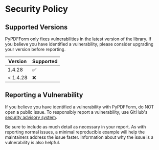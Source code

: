 # Security Policy

## Supported Versions

PyPDFForm only fixes vulnerabilities in the latest version of the library. If you believe you have identified a 
vulnerability, please consider upgrading your version before reporting.

| Version  | Supported          |
|----------| ------------------ |
| 1.4.28   | :white_check_mark: |
| < 1.4.28 | :x:                |

## Reporting a Vulnerability

If you believe you have identified a vulnerability with PyPDFForm, do NOT open a public issue. 
To responsibly report a vulnerability, use GitHub's [security advisory system](https://docs.github.com/en/code-security/security-advisories/working-with-repository-security-advisories/creating-a-repository-security-advisory).

Be sure to include as much detail as necessary in your report. As with reporting normal issues, 
a minimal reproducible example will help the maintainers address the issue faster. 
Information about why the issue is a vulnerability is also helpful.
